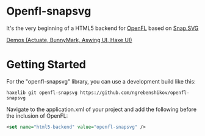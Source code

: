 Openfl-snapsvg
==============

It's the very beginning of a HTML5 backend for [OpenFL](http://www.openfl.org) based on [Snap.SVG](http://snapsvg.io)

[Demos (Actuate, BunnyMark, Aswing UI, Haxe UI)](http://ngrebenshikov.github.io/openfl-snapsvg/)

Getting Started
==================

For the "openfl-snapsvg" library, you can use a development build like this:

    haxelib git openfl-snapsvg https://github.com/ngrebenshikov/openfl-snapsvg

Navigate to the application.xml of your project and add the following before the inclusion of OpenFL:
```xml
<set name="html5-backend" value="openfl-snapsvg" />
```
